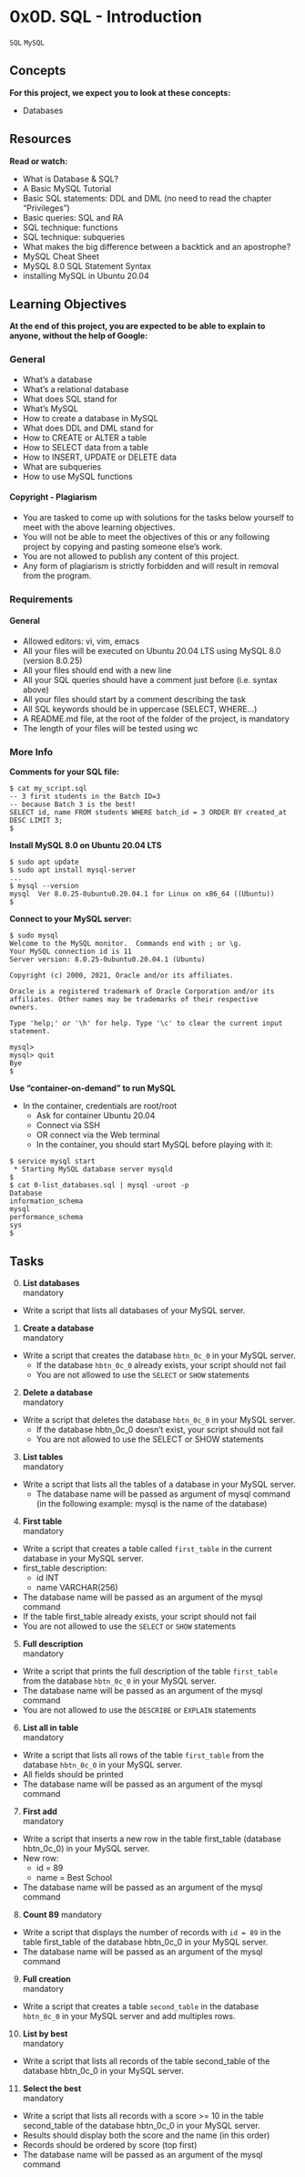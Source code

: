 # 0x0D. SQL - Introduction <br>
`SQL` `MySQL`

## Concepts
**For this project, we expect you to look at these concepts:** <br>
- Databases

## Resources
**Read or watch:**
- What is Database & SQL?
- A Basic MySQL Tutorial
- Basic SQL statements: DDL and DML (no need to read the chapter “Privileges”)
- Basic queries: SQL and RA
- SQL technique: functions
- SQL technique: subqueries
- What makes the big difference between a backtick and an apostrophe?
- MySQL Cheat Sheet
- MySQL 8.0 SQL Statement Syntax
- installing MySQL in Ubuntu 20.04

## Learning Objectives
**At the end of this project, you are expected to be able to explain to anyone, without the help of Google:**

### General
- What’s a database
- What’s a relational database
- What does SQL stand for
- What’s MySQL
- How to create a database in MySQL
- What does DDL and DML stand for
- How to CREATE or ALTER a table
- How to SELECT data from a table
- How to INSERT, UPDATE or DELETE data
- What are subqueries
- How to use MySQL functions

#### Copyright - Plagiarism
- You are tasked to come up with solutions for the tasks below yourself to meet with the above learning objectives.
- You will not be able to meet the objectives of this or any following project by copying and pasting someone else’s work.
- You are not allowed to publish any content of this project.
- Any form of plagiarism is strictly forbidden and will result in removal from the program.

### Requirements
#### General
- Allowed editors: vi, vim, emacs
- All your files will be executed on Ubuntu 20.04 LTS using MySQL 8.0 (version 8.0.25)
- All your files should end with a new line
- All your SQL queries should have a comment just before (i.e. syntax above)
- All your files should start by a comment describing the task
- All SQL keywords should be in uppercase (SELECT, WHERE…)
- A README.md file, at the root of the folder of the project, is mandatory
- The length of your files will be tested using wc

### More Info
**Comments for your SQL file:**
```MySQL
$ cat my_script.sql
-- 3 first students in the Batch ID=3
-- because Batch 3 is the best!
SELECT id, name FROM students WHERE batch_id = 3 ORDER BY created_at DESC LIMIT 3;
$
```

**Install MySQL 8.0 on Ubuntu 20.04 LTS**
```MySQL
$ sudo apt update
$ sudo apt install mysql-server
...
$ mysql --version
mysql  Ver 8.0.25-0ubuntu0.20.04.1 for Linux on x86_64 ((Ubuntu))
$
```

**Connect to your MySQL server:**
```MySQL
$ sudo mysql
Welcome to the MySQL monitor.  Commands end with ; or \g.
Your MySQL connection id is 11
Server version: 8.0.25-0ubuntu0.20.04.1 (Ubuntu)

Copyright (c) 2000, 2021, Oracle and/or its affiliates.

Oracle is a registered trademark of Oracle Corporation and/or its
affiliates. Other names may be trademarks of their respective
owners.

Type 'help;' or '\h' for help. Type '\c' to clear the current input statement.

mysql>
mysql> quit
Bye
$
```

**Use “container-on-demand” to run MySQL**
- In the container, credentials are root/root
  - Ask for container Ubuntu 20.04
  - Connect via SSH
  - OR connect via the Web terminal
  - In the container, you should start MySQL before playing with it:

```MySQL
$ service mysql start                                                   
 * Starting MySQL database server mysqld 
$
$ cat 0-list_databases.sql | mysql -uroot -p                               
Database                                                                                   
information_schema                                                                         
mysql                                                                                      
performance_schema                                                                         
sys                      
$
```

## Tasks
0. **List databases** <br>
mandatory
- Write a script that lists all databases of your MySQL server.

1. **Create a database** <br>
mandatory
- Write a script that creates the database `hbtn_0c_0` in your MySQL server.
  - If the database `hbtn_0c_0` already exists, your script should not fail
  - You are not allowed to use the `SELECT` or `SHOW` statements

2. **Delete a database** <br>
mandatory
- Write a script that deletes the database `hbtn_0c_0` in your MySQL server.
  - If the database hbtn_0c_0 doesn’t exist, your script should not fail
  - You are not allowed to use the SELECT or SHOW statements

3. **List tables** <br>
mandatory
- Write a script that lists all the tables of a database in your MySQL server.
  - The database name will be passed as argument of mysql command (in the following example: mysql is the name of the database)

4. **First table** <br>
mandatory
- Write a script that creates a table called `first_table` in the current database in your MySQL server.
- first_table description:
  - id INT
  - name VARCHAR(256)
- The database name will be passed as an argument of the mysql command
- If the table first_table already exists, your script should not fail
- You are not allowed to use the `SELECT` or `SHOW` statements

5. **Full description** <br>
mandatory
- Write a script that prints the full description of the table `first_table` from the database `hbtn_0c_0` in your MySQL server.
- The database name will be passed as an argument of the mysql command
- You are not allowed to use the `DESCRIBE` or `EXPLAIN` statements

6. **List all in table** <br>
mandatory
- Write a script that lists all rows of the table `first_table` from the database `hbtn_0c_0` in your MySQL server.
- All fields should be printed
- The database name will be passed as an argument of the mysql command

7. **First add** <br>
mandatory
- Write a script that inserts a new row in the table first_table (database hbtn_0c_0) in your MySQL server.
- New row:
  - id = 89
  - name = Best School
- The database name will be passed as an argument of the mysql command

8. **Count 89**
mandatory
- Write a script that displays the number of records with `id = 89` in the table first_table of the database hbtn_0c_0 in your MySQL server.
- The database name will be passed as an argument of the mysql command

9. **Full creation** <br>
mandatory
- Write a script that creates a table `second_table` in the database `hbtn_0c_0` in your MySQL server and add multiples rows.

10. **List by best** <br>
mandatory
- Write a script that lists all records of the table second_table of the database hbtn_0c_0 in your MySQL server.

11. **Select the best** <br>
mandatory
- Write a script that lists all records with a score >= 10 in the table second_table of the database hbtn_0c_0 in your MySQL server.
- Results should display both the score and the name (in this order)
- Records should be ordered by score (top first)
- The database name will be passed as an argument of the mysql command

